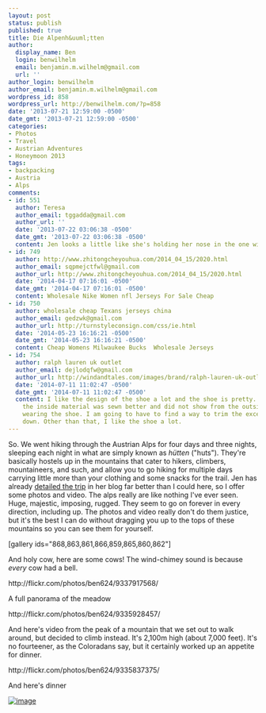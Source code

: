 ```yaml
---
layout: post
status: publish
published: true
title: Die Alpenh&uuml;tten
author:
  display_name: Ben
  login: benwilhelm
  email: benjamin.m.wilhelm@gmail.com
  url: ''
author_login: benwilhelm
author_email: benjamin.m.wilhelm@gmail.com
wordpress_id: 858
wordpress_url: http://benwilhelm.com/?p=858
date: '2013-07-21 12:59:00 -0500'
date_gmt: '2013-07-21 12:59:00 -0500'
categories:
- Photos
- Travel
- Austrian Adventures
- Honeymoon 2013
tags:
- backpacking
- Austria
- Alps
comments:
- id: 551
  author: Teresa
  author_email: tggadda@gmail.com
  author_url: ''
  date: '2013-07-22 03:06:38 -0500'
  date_gmt: '2013-07-22 03:06:38 -0500'
  content: Jen looks a little like she's holding her nose in the one with the cow.  :-D
- id: 749
  author: http://www.zhitongcheyouhua.com/2014_04_15/2020.html
  author_email: sqpmejctfwl@gmail.com
  author_url: http://www.zhitongcheyouhua.com/2014_04_15/2020.html
  date: '2014-04-17 07:16:01 -0500'
  date_gmt: '2014-04-17 07:16:01 -0500'
  content: Wholesale Nike Women nfl Jerseys For Sale Cheap
- id: 750
  author: wholesale cheap Texans jerseys china
  author_email: gedzwk@gmail.com
  author_url: http://turnstyleconsign.com/css/ie.html
  date: '2014-05-23 16:16:21 -0500'
  date_gmt: '2014-05-23 16:16:21 -0500'
  content: Cheap Womens Milwaukee Bucks  Wholesale Jerseys
- id: 754
  author: ralph lauren uk outlet
  author_email: dejlodqfw@gmail.com
  author_url: http://windandtales.com/images/brand/ralph-lauren-uk-outlet.html
  date: '2014-07-11 11:02:47 -0500'
  date_gmt: '2014-07-11 11:02:47 -0500'
  content: I like the design of the shoe a lot and the shoe is pretty. I just wish
    the inside material was sewn better and did not show from the outside when I'm
    wearing the shoe. I am going to have to find a way to trim the excess material
    down. Other than that, I like the shoe a lot.
---
```

<p>So. We went hiking through the Austrian Alps for four days and three nights, sleeping each night in what are simply known as <em>h&uuml;tten</em> ("huts"). They're basically hostels up in the mountains that cater to hikers, climbers, mountaineers, and such, and allow you to go hiking for multiple days carrying little more than your clothing and some snacks for the trail. Jen has already <a href="http://www.slithy-tove.net/archives/1544" target="blank">detailed the trip</a> in her blog far better than I could here, so I offer some photos and video. The alps really are like nothing I've ever seen. Huge, majestic, imposing, rugged. They seem to go on forever in every direction, including up. The photos and video really don't do them justice, but it's the best I can do without dragging you up to the tops of these mountains so you can see them for yourself.</p>
<p>[gallery ids="868,863,861,866,859,865,860,862"]</p>
<p>And holy cow, here are some cows! The wind-chimey sound is because <em>every</em> cow had a bell.</p>
<p>http://flickr.com/photos/ben624/9337917568/</p>
<p>A full panorama of the meadow</p>
<p>http://flickr.com/photos/ben624/9335928457/</p>
<p>And here's video from the peak of a mountain that we set out to walk around, but decided to climb instead. It's 2,100m high (about 7,000 feet). It's no fourteener, as the Coloradans say, but it certainly worked up an appetite for dinner.</p>
<p>http://flickr.com/photos/ben624/9335837375/</p>
<p>And here's dinner</p>
<p><a href="http://benwilhelm.com/files/2013/07/wpid-20130715_180239.jpg"><img class="alignnone size-full" title="20130715_180239.jpg" alt="image" src="http://benwilhelm.com/files/2013/07/wpid-20130715_180239.jpg" /></a></p>
